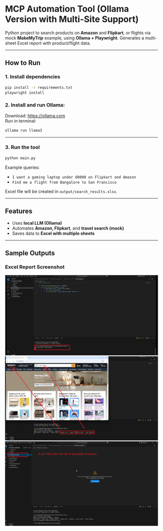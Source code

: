 # MCP Automation Tool (Ollama Version with Multi-Site Support)

Python project to search products on **Amazon** and **Flipkart**, or flights via mock **MakeMyTrip** example, using **Ollama + Playwright**. Generates a multi-sheet Excel report with product/flight data.

---

## How to Run

### 1. Install dependencies

```bash
pip install -r requirements.txt
playwright install
```

### 2. Install and run Ollama:

Download: https://ollama.com  
Run in terminal:

```bash
ollama run llama3
```

---

### 3. Run the tool

```bash
python main.py
```

Example queries:
- `I want a gaming laptop under 60000 on Flipkart and Amazon`
- `Find me a flight from Bangalore to San Francisco`

Excel file will be created in `output/search_results.xlsx`.

---

## Features

- Uses **local LLM (Ollama)**
- Automates **Amazon, Flipkart**, and **travel search (mock)**
- Saves data to **Excel with multiple sheets**

----

## Sample Outputs

### Excel Report Screenshot

![Amazon Results](https://github.com/AnkitKumarGautam2003/Artizence_Assessment/blob/main/Screenshot%20(120).png?raw=true)
![Search Results](https://github.com/AnkitKumarGautam2003/Artizence_Assessment/blob/main/Screenshot%20(121).png?raw=true)
![Output](https://github.com/AnkitKumarGautam2003/Artizence_Assessment/blob/main/Screenshot%20(122).png?raw=true)
